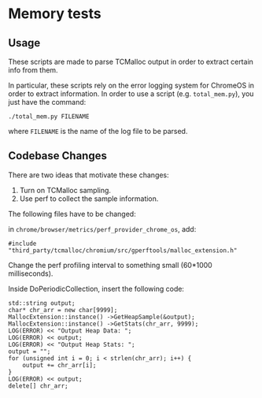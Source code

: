 # Memory tests

## Usage

These scripts are made to parse TCMalloc output in order to extract certain
info from them.

In particular, these scripts rely on the error logging system for ChromeOS in
order to extract information. In order to use a script (e.g. `total_mem.py`),
you just have the command:

```
./total_mem.py FILENAME
```

where `FILENAME` is the name of the log file to be parsed.

## Codebase Changes

There are two ideas that motivate these changes:

1. Turn on TCMalloc sampling.
2. Use perf to collect the sample information.


The following files have to be changed:

in `chrome/browser/metrics/perf_provider_chrome_os`, add:

```
#include "third_party/tcmalloc/chromium/src/gperftools/malloc_extension.h"
```

Change the perf profiling interval to something small (60*1000 milliseconds).

Inside DoPeriodicCollection, insert the following code:

```
std::string output;
char* chr_arr = new char[9999];
MallocExtension::instance() ->GetHeapSample(&output);
MallocExtension::instance() ->GetStats(chr_arr, 9999);
LOG(ERROR) << "Output Heap Data: ";
LOG(ERROR) << output;
LOG(ERROR) << "Output Heap Stats: ";
output = "";
for (unsigned int i = 0; i < strlen(chr_arr); i++) {
    output += chr_arr[i];
}
LOG(ERROR) << output;
delete[] chr_arr;
```
